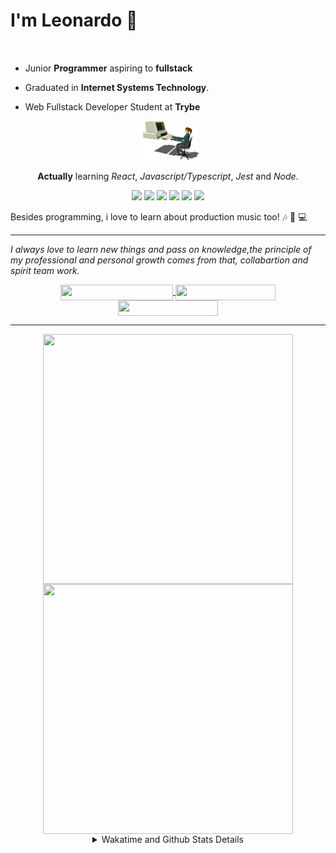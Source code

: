 # I'm Leonardo 🌈
<p align="center">
<img src="https://upload.wikimedia.org/wikipedia/en/thumb/0/05/Flag_of_Brazil.svg/1200px-Flag_of_Brazil.svg.png" width=20 height=15 / >
<img src="https://upload.wikimedia.org/wikipedia/commons/2/2b/Bandeira_do_estado_de_S%C3%A3o_Paulo.svg" width=20 height=15 / >
</p>

- Junior <b>Programmer</b> aspiring to <b>fullstack</b>

- Graduated in <b>Internet Systems Technology</b>.

- Web Fullstack Developer Student at <b>Trybe</b>

<div align="center">

<img src="./img/computer.gif" width="100px">

**Actually** learning _React_, _Javascript/Typescript_, _Jest_ and  _Node_. 

</div>
       
<p align="center">
<img src="https://badges.aleen42.com/src/react.svg">
<img src="https://badges.aleen42.com/src/redux.svg"> 
<img src="https://badges.aleen42.com/src/javascript.svg">
<img src="https://badges.aleen42.com/src/typescript.svg">
<img src="https://badges.aleen42.com/src/jest_1.svg">
<img src="https://badges.aleen42.com/src/node.svg">
<br>
</p>

Besides programming, i love to learn about production music too! :notes: :musical_keyboard: :computer:

* * *

<i>I always love to learn new things and pass on knowledge,the principle of my professional and personal growth comes from that, collabartion and spirit team work.</i><br>

<div align="center">
       
<a href="https://www.linkedin.com/in/lcds90/">
  <img align="center" src="https://img.shields.io/static/v1?logo=linkedin&label=linkedin&message=lcds90&color=blue&style=for-the-badge" height=25 width=180/>
</a>
<a href="http://lcds.me">
  <img align="center" src="https://img.shields.io/static/v1?&label=Portflio&message=site&color=green&style=for-the-badge" height=25 width=160/>
</a>
<a href="mailto:lcds90@gmail.com">
  <img align="center" src="https://img.shields.io/static/v1?&logo=gmail&label=Send&message=Email&color=red&style=for-the-badge" height=25 width=160/>
</a>
       
</div>

* * *

<div align="center">
<a href="https://github.com/lcds90/">
  <img align="center" src="https://github-readme-stats.vercel.app/api/top-langs/?username=lcds90&langs_count=10&theme=gruvbox&layout=compact&include_all_commits=true" height="400px" width="400px"/>
</a>
<a href="https://wakatime.com/@lcds90">
  <img align="center" src="https://github-readme-stats.vercel.app/api/wakatime?username=lcds90&theme=gruvbox&layout=compact" height="400px" width="400px"/>
</a>
       
<details>
       <summary>Wakatime and Github Stats Details</summary>
       <div align="justify">
              
<!--START_SECTION:waka-->
![Profile Views](http://img.shields.io/badge/Profile%20Views-20-blue)

**🐱 My GitHub Data** 

> 🏆 709 Contributions in the Year 2021
 > 
> 📦 535.1 kB Used in GitHub's Storage 
 > 
> 💼 Opted to Hire
 > 
> 📜 52 Public Repositories 
 > 
> 🔑 40 Private Repositories  
 > 
**I'm a Night 🦉** 

```text
🌞 Morning    83 commits     ████░░░░░░░░░░░░░░░░░░░░░   17.22% 
🌆 Daytime    153 commits    ████████░░░░░░░░░░░░░░░░░   31.74% 
🌃 Evening    127 commits    ██████░░░░░░░░░░░░░░░░░░░   26.35% 
🌙 Night      119 commits    ██████░░░░░░░░░░░░░░░░░░░   24.69%

```
📅 **I'm Most Productive on Saturday** 

```text
Monday       97 commits     █████░░░░░░░░░░░░░░░░░░░░   20.12% 
Tuesday      63 commits     ███░░░░░░░░░░░░░░░░░░░░░░   13.07% 
Wednesday    34 commits     █░░░░░░░░░░░░░░░░░░░░░░░░   7.05% 
Thursday     35 commits     █░░░░░░░░░░░░░░░░░░░░░░░░   7.26% 
Friday       55 commits     ██░░░░░░░░░░░░░░░░░░░░░░░   11.41% 
Saturday     110 commits    █████░░░░░░░░░░░░░░░░░░░░   22.82% 
Sunday       88 commits     ████░░░░░░░░░░░░░░░░░░░░░   18.26%

```


📊 **This Week I Spent My Time On** 

```text
⌚︎ Time Zone: America/Sao_Paulo

💬 Programming Languages: 
JSX                      21 hrs 6 mins       ███████████░░░░░░░░░░░░░░   46.1% 
JavaScript               12 hrs 30 mins      ██████░░░░░░░░░░░░░░░░░░░   27.31% 
CSS                      6 hrs 34 mins       ███░░░░░░░░░░░░░░░░░░░░░░   14.37% 
Markdown                 3 hrs 6 mins        █░░░░░░░░░░░░░░░░░░░░░░░░   6.8% 
JSON                     1 hr 8 mins         ░░░░░░░░░░░░░░░░░░░░░░░░░   2.48%

🔥 Editors: 
VS Code                  45 hrs 46 mins      █████████████████████████   100.0%

🐱‍💻 Projects: 
webjump-assessment-fronte28 hrs 50 mins      ███████████████░░░░░░░░░░   63.01% 
sd-013-a-project-starwars12 hrs 51 mins      ███████░░░░░░░░░░░░░░░░░░   28.1% 
sd-013-a-project-trivia-r1 hr 17 mins        ░░░░░░░░░░░░░░░░░░░░░░░░░   2.84% 
extension-studies        47 mins             ░░░░░░░░░░░░░░░░░░░░░░░░░   1.71% 
trybe-api-js             33 mins             ░░░░░░░░░░░░░░░░░░░░░░░░░   1.22%

💻 Operating System: 
Linux                    45 hrs 38 mins      █████████████████████████   99.71% 
Windows                  7 mins              ░░░░░░░░░░░░░░░░░░░░░░░░░   0.29%

```

**I Mostly Code in JavaScript** 

```text
JavaScript               33 repos            ██████████░░░░░░░░░░░░░░░   39.76% 
HTML                     14 repos            ████░░░░░░░░░░░░░░░░░░░░░   16.87% 
TypeScript               14 repos            ████░░░░░░░░░░░░░░░░░░░░░   16.87% 
CSS                      6 repos             █░░░░░░░░░░░░░░░░░░░░░░░░   7.23% 
PHP                      5 repos             █░░░░░░░░░░░░░░░░░░░░░░░░   6.02%

```


**Timeline**

![Chart not found](https://raw.githubusercontent.com/lcds90/lcds90/main/charts/bar_graph.png) 


 Last Updated on 22/09/2021
<!--END_SECTION:waka-->
              
              
   </div>
</details>
       
       
</div>
